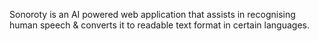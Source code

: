 Sonoroty is an AI powered web application that assists in recognising human speech & converts it to readable text format in certain languages.
